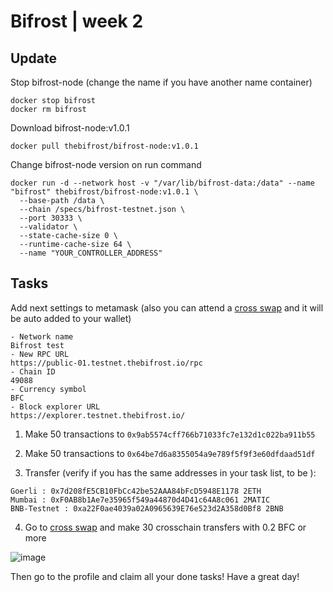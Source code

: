 # Bifrost | week 2

## Update

Stop bifrost-node (change the name if you have another name container)
```
docker stop bifrost
docker rm bifrost
```
Download bifrost-node:v1.0.1
```
docker pull thebifrost/bifrost-node:v1.0.1
```
Change bifrost-node version on run command
```
docker run -d --network host -v "/var/lib/bifrost-data:/data" --name "bifrost" thebifrost/bifrost-node:v1.0.1 \
  --base-path /data \
  --chain /specs/bifrost-testnet.json \
  --port 30333 \
  --validator \
  --state-cache-size 0 \
  --runtime-cache-size 64 \
  --name "YOUR_CONTROLLER_ADDRESS"
```

## Tasks

Add next settings to metamask (also you can attend a [cross swap](https://start.testnet.thebifrost.io/) and it will be auto added to your wallet)
```
- Network name
Bifrost test
- New RPC URL
https://public-01.testnet.thebifrost.io/rpc
- Chain ID
49088
- Currency symbol
BFC
- Block explorer URL
https://explorer.testnet.thebifrost.io/
```

1) Make 50 transactions to `0x9ab5574cff766b71033fc7e132d1c022ba911b55`

2) Make 50 transactions to `0x64be7d6a8355054a9e789f5f9f3e60dfdaad51df`

3) Transfer (verify if you has the same addresses in your task list, to be ):
```
Goerli : 0x7d208fE5CB10FbCc42be52AAA84bFcD5948E1178 2ETH
Mumbai : 0xF0AB8b1Ae7e35965f549a44870d4D41c64A8c061 2MATIC
BNB-Testnet : 0xa22F0ae4039a02A0965639E76e523d2A358d0Bf8 2BNB
```

4) Go to [cross swap](https://start.testnet.thebifrost.io/) and make 30 crosschain transfers with 0.2 BFC or more

![image](https://user-images.githubusercontent.com/84589100/197594702-c45f89d7-c3a6-4c4d-bc6b-223852c63b7d.png)

Then go to the profile and claim all your done tasks! Have a great day!
